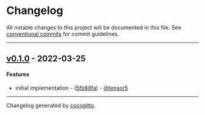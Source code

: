 # Changelog
All notable changes to this project will be documented in this file. See [conventional commits](https://www.conventionalcommits.org/) for commit guidelines.

- - -
## [v0.1.0](https://github.com/tensor5/terraform-kubernetes-prometheus-crds/compare/5c1b2b581f5a58a59cc7779f30131c698db6167a..v0.1.0) - 2022-03-25
#### Features
- initial implementation - ([5fb88fa](https://github.com/tensor5/terraform-kubernetes-prometheus-crds/commit/5fb88fadeb4bbd74b1c528126c64febf0c822e86)) - [@tensor5](https://github.com/tensor5)
- - -

Changelog generated by [cocogitto](https://github.com/cocogitto/cocogitto).